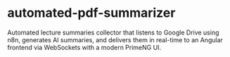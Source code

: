 # automated-pdf-summarizer
Automated lecture summaries collector that listens to Google Drive using n8n, generates AI summaries, and delivers them in real-time to an Angular frontend via WebSockets with a modern PrimeNG UI.
